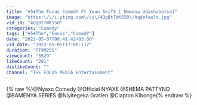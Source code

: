 ```yaml
---
title: "♦️5♦️The Focus ComedY Ft Yvan SkiTS [ Umwana Udashobotse]"
image: "https:\/\/i.ytimg.com\/vi\/4QgBt7WKS50\/hqdefault.jpg"
vid_id: "4QgBt7WKS50"
categories: "Comedy"
tags: ["♦️5♦️The","Focus","ComedY"]
date: "2022-05-07T08:41:42+03:00"
vid_date: "2022-05-05T17:00:11Z"
duration: "PT9M25S"
viewcount: "5529"
likeCount: "291"
dislikeCount: ""
channel: "THE FOCUS MEDIA Entertainment"
---
```

{% raw %}@Nyaxo Comedy @Official NYAXE @SHEMA PATTYNO <br />@BAMENYA SERIES @Niyitegeka Gratien @Clapton Kibonge{% endraw %}
